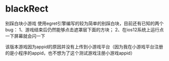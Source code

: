 # blackRect
别踩白块小游戏
使用egret引擎编写的较为简单的别踩白块，目前还有已知的两个bug：
1、游戏结束后仍然能够点击遮罩层下面的方块；
2、在ios12系统上运行点一下屏幕就会闪一下

该版本游戏因为appid的原因并没有上传到小游戏平台（因为我在小游戏平台注册的是小程序的appid，也不想为了这个测试游戏注册小游戏appid）
